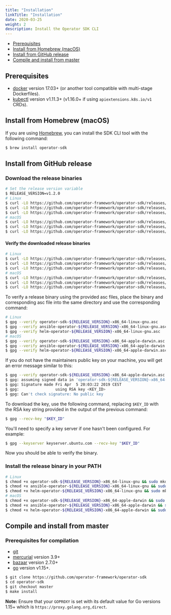 ```yaml
---
title: "Installation"
linkTitle: "Installation"
date: 2020-03-25
weight: 2
description: Install the Operator SDK CLI
---
```


- [Prerequisites](#prerequisites)
- [Install from Homebrew (macOS)](#install-from-homebrew-macos)
- [Install from GitHub release](#install-from-github-release)
- [Compile and install from master](#compile-and-install-from-master)

## Prerequisites

- [docker][docker-tool] version 17.03+ (or another tool compatible with multi-stage Dockerfiles).
- [kubectl][kubectl-tool] version v1.11.3+ (v1.16.0+ if using `apiextensions.k8s.io/v1` CRDs).

[docker-tool]:https://docs.docker.com/install/
[kubectl-tool]:https://kubernetes.io/docs/tasks/tools/install-kubectl/

## Install from Homebrew (macOS)

If you are using [Homebrew][homebrew_tool], you can install the SDK CLI tool with the following command:

```sh
$ brew install operator-sdk
```

## Install from GitHub release

### Download the release binaries

```sh
# Set the release version variable
$ RELEASE_VERSION=v1.2.0
# Linux
$ curl -LO https://github.com/operator-framework/operator-sdk/releases/download/${RELEASE_VERSION}/operator-sdk-${RELEASE_VERSION}-x86_64-linux-gnu
$ curl -LO https://github.com/operator-framework/operator-sdk/releases/download/${RELEASE_VERSION}/ansible-operator-${RELEASE_VERSION}-x86_64-linux-gnu
$ curl -LO https://github.com/operator-framework/operator-sdk/releases/download/${RELEASE_VERSION}/helm-operator-${RELEASE_VERSION}-x86_64-linux-gnu
# macOS
$ curl -LO https://github.com/operator-framework/operator-sdk/releases/download/${RELEASE_VERSION}/operator-sdk-${RELEASE_VERSION}-x86_64-apple-darwin
$ curl -LO https://github.com/operator-framework/operator-sdk/releases/download/${RELEASE_VERSION}/ansible-operator-${RELEASE_VERSION}-x86_64-apple-darwin
$ curl -LO https://github.com/operator-framework/operator-sdk/releases/download/${RELEASE_VERSION}/helm-operator-${RELEASE_VERSION}-x86_64-apple-darwin
```

#### Verify the downloaded release binaries

```sh
# Linux
$ curl -LO https://github.com/operator-framework/operator-sdk/releases/download/${RELEASE_VERSION}/operator-sdk-${RELEASE_VERSION}-x86_64-linux-gnu.asc
$ curl -LO https://github.com/operator-framework/operator-sdk/releases/download/${RELEASE_VERSION}/ansible-operator-${RELEASE_VERSION}-x86_64-linux-gnu.asc
$ curl -LO https://github.com/operator-framework/operator-sdk/releases/download/${RELEASE_VERSION}/helm-operator-${RELEASE_VERSION}-x86_64-linux-gnu.asc
# macOS
$ curl -LO https://github.com/operator-framework/operator-sdk/releases/download/${RELEASE_VERSION}/operator-sdk-${RELEASE_VERSION}-x86_64-apple-darwin.asc
$ curl -LO https://github.com/operator-framework/operator-sdk/releases/download/${RELEASE_VERSION}/ansible-operator-${RELEASE_VERSION}-x86_64-apple-darwin.asc
$ curl -LO https://github.com/operator-framework/operator-sdk/releases/download/${RELEASE_VERSION}/helm-operator-${RELEASE_VERSION}-x86_64-apple-darwin.asc
```

To verify a release binary using the provided asc files, place the binary and corresponding asc file into the same directory and use the corresponding command:

```sh
# Linux
$ gpg --verify operator-sdk-${RELEASE_VERSION}-x86_64-linux-gnu.asc
$ gpg --verify ansible-operator-${RELEASE_VERSION}-x86_64-linux-gnu.asc
$ gpg --verify helm-operator-${RELEASE_VERSION}-x86_64-linux-gnu.asc
# macOS
$ gpg --verify operator-sdk-${RELEASE_VERSION}-x86_64-apple-darwin.asc
$ gpg --verify ansible-operator-${RELEASE_VERSION}-x86_64-apple-darwin.asc
$ gpg --verify helm-operator-${RELEASE_VERSION}-x86_64-apple-darwin.asc
```

If you do not have the maintainers public key on your machine, you will get an error message similar to this:

```sh
$ gpg --verify operator-sdk-${RELEASE_VERSION}-x86_64-apple-darwin.asc
$ gpg: assuming signed data in 'operator-sdk-${RELEASE_VERSION}-x86_64-apple-darwin'
$ gpg: Signature made Fri Apr  5 20:03:22 2019 CEST
$ gpg:                using RSA key <KEY_ID>
$ gpg: Can't check signature: No public key
```

To download the key, use the following command, replacing `$KEY_ID` with the RSA key string provided in the output of the previous command:

```sh
$ gpg --recv-key "$KEY_ID"
```

You'll need to specify a key server if one hasn't been configured. For example:

```sh
$ gpg --keyserver keyserver.ubuntu.com --recv-key "$KEY_ID"
```

Now you should be able to verify the binary.

### Install the release binary in your PATH

```sh
# Linux
$ chmod +x operator-sdk-${RELEASE_VERSION}-x86_64-linux-gnu && sudo mkdir -p /usr/local/bin/ && sudo cp operator-sdk-${RELEASE_VERSION}-x86_64-linux-gnu /usr/local/bin/operator-sdk && rm operator-sdk-${RELEASE_VERSION}-x86_64-linux-gnu
$ chmod +x ansible-operator-${RELEASE_VERSION}-x86_64-linux-gnu && sudo mkdir -p /usr/local/bin/ && sudo cp ansible-operator-${RELEASE_VERSION}-x86_64-linux-gnu /usr/local/bin/ansible-operator && rm ansible-operator-${RELEASE_VERSION}-x86_64-linux-gnu
$ chmod +x helm-operator-${RELEASE_VERSION}-x86_64-linux-gnu && sudo mkdir -p /usr/local/bin/ && sudo cp helm-operator-${RELEASE_VERSION}-x86_64-linux-gnu /usr/local/bin/helm-operator && rm helm-operator-${RELEASE_VERSION}-x86_64-linux-gnu
# macOS
$ chmod +x operator-sdk-${RELEASE_VERSION}-x86_64-apple-darwin && sudo mkdir -p /usr/local/bin/ && sudo cp operator-sdk-${RELEASE_VERSION}-x86_64-apple-darwin /usr/local/bin/operator-sdk && rm operator-sdk-${RELEASE_VERSION}-x86_64-apple-darwin
$ chmod +x ansible-operator-${RELEASE_VERSION}-x86_64-apple-darwin && sudo mkdir -p /usr/local/bin/ && sudo cp ansible-operator-${RELEASE_VERSION}-x86_64-apple-darwin /usr/local/bin/ansible-operator && rm ansible-operator-${RELEASE_VERSION}-x86_64-apple-darwin
$ chmod +x helm-operator-${RELEASE_VERSION}-x86_64-apple-darwin && sudo mkdir -p /usr/local/bin/ && sudo cp helm-operator-${RELEASE_VERSION}-x86_64-apple-darwin /usr/local/bin/helm-operator && rm helm-operator-${RELEASE_VERSION}-x86_64-apple-darwin
```

## Compile and install from master

### Prerequisites for compilation

- [git][git_tool]
- [mercurial][mercurial_tool] version 3.9+
- [bazaar][bazaar_tool] version 2.7.0+
- [go][go_tool] version v1.15+.

```sh
$ git clone https://github.com/operator-framework/operator-sdk
$ cd operator-sdk
$ git checkout master
$ make install
```

**Note:** Ensure that your `GOPROXY` is set with its default value for Go
versions 1.15+ which is `https://proxy.golang.org,direct`.

[homebrew_tool]:https://brew.sh/
[git_tool]:https://git-scm.com/downloads
[mercurial_tool]:https://www.mercurial-scm.org/downloads
[bazaar_tool]:http://wiki.bazaar.canonical.com/Download
[go_tool]:https://golang.org/dl/
